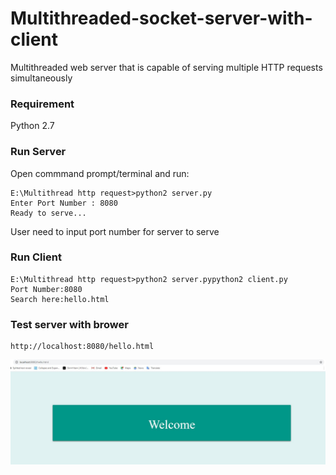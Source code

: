 # Multithreaded-socket-server-with-client
Multithreaded web server that is capable of serving multiple HTTP requests simultaneously

### Requirement 
Python 2.7<br>

### Run Server
Open commmand prompt/terminal  and run:

```
E:\Multithread http request>python2 server.py
Enter Port Number : 8080
Ready to serve...
```
User need to input port number for server to serve


### Run Client

```
E:\Multithread http request>python2 server.pypython2 client.py
Port Number:8080
Search here:hello.html
```

### Test server with brower

```
http://localhost:8080/hello.html
```
<div style="text-align:center"><img src="/images/hello.JPG" /></div>


